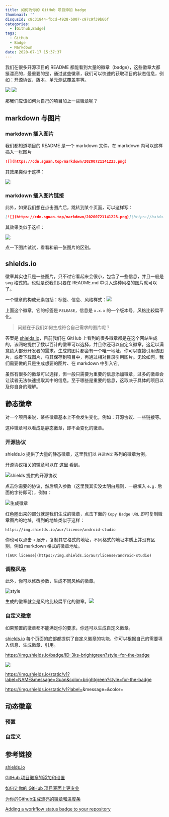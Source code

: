 ```yaml
---
title: 如何为你的 GitHub 项目添加 badge
thumbnail: ''
disqusId: c8c31844-fbcd-4928-b007-c97c9f39b66f
categories:
  - [Github,Badge]
tags:
  - GitHub
  - Badge
  - Markdown
date: 2020-07-17 15:37:37
---
```


我们在很多开源项目的 README 都能看到大量的徽章（badge），这些徽章大都挺漂亮的，最重要的是，通过这些徽章，我们可以快速的获取项目的状态信息，例如：开源协议、版本、单元测试覆盖率等。

![](https://img.shields.io/apm/l/vim-mode?style=for-the-badge)  ![](https://img.shields.io/github/v/release/kubernetes/kubernetes?style=for-the-badge)

那我们应该如何为自己的项目加上一些徽章呢？ 

<!-- more -->

## markdown 与图片 

### markdown 插入图片

我们都知道项目的 README 是一个 markdown 文件，在 markdown 内可以这样插入一张图片

```markdown
![](https://cdn.sguan.top/markdown/20200721141223.png)
```

其效果类似于这样：

![](https://cdn.sguan.top/markdown/20200721141223.png)

### markdown 插入图片链接

此外，如果我们想在点击图片后，跳转到某个页面，可以这样写：

```markdown
[![](https://cdn.sguan.top/markdown/20200721141223.png)](https://baidu.com)
```

其效果类似于这样：

[![](https://cdn.sguan.top/markdown/20200721141223.png)](https://baidu.com)

点一下图片试试，看看和前一张图片的区别。

## shields.io

徽章其实也只是一些图片，只不过它看起来会很小，包含了一些信息，并且一般是 svg 格式的。也就是说我们只要在 README.md 中引入这种风格的图片就可以了。

一个徽章的构成元素包括：标签、信息、风格样式：![](https://img.shields.io/github/v/release/kubernetes/kubernetes?style=for-the-badge)

上面这个徽章，它的标签是 `RELEASE`，信息是 `x.x.x` 的一个版本号，风格比较扁平化。

> 问题在于我们如何生成符合自己需求的图片呢？

答案是 [shields.io](https://shields.io)，目前我们在 GitHub 上看到的很多徽章都是在这个网站生成的，该网站提供了数以百计的徽章可以选择，并且你还可以自定义徽章，这足以满意绝大部分开发者的需求。生成的图片都会有一个唯一地址，你可以直接引用该图片，或者下载图片，将其保存到项目中，再通过相对目录引用图片。无论如何，我们需要做的只是生成想要的图片、在 markdown 中引入它。

虽然有很多的徽章可以选择，但一般只需要为重要的信息添加徽章，过多的徽章会让读者无法快速提取其中的信息。至于哪些是重要的信息，这取决于具体的项目以及你自身的理解。

## 静态徽章

对一个项目来说，某些徽章基本上不会发生变化，例如：开源协议、一些链接等。

这种徽章可以看成是静态徽章，即不会变化的徽章。

### 开源协议

shields.io 提供了大量的静态徽章，这里我们以 `开源协议` 系列的徽章为例。

开源协议相关的徽章可以在 [这里](https://shields.io/category/license) 看到。

![shields 提供的开源协议](https://cdn.sguan.top/markdown/20200721161049.png)

点击你需要的协议，然后填入参数（这里我其实没太明白规则，一般填入 `e.g.` 后面的字符即可），例如：

![生成徽章](https://cdn.sguan.top/markdown/20200721162121.png)

红色圈出来的部分就是我们生成的徽章，点击下面的 `Copy Badge URL` 即可复制徽章图片的地址，得到的地址类似于这样：

```url
https://img.shields.io/aur/license/android-studio
```

你也可以点击 `⬇` 展开，复制其它格式的地址，不同格式的地址本质上并没有区别，例如 markdown 格式的徽章地址。

```
![AUR license](https://img.shields.io/aur/license/android-studio)
```

### 调整风格

此外，你可以修改参数，生成不同风格的徽章。

![style](https://cdn.sguan.top/markdown/20200721162822.png)

生成的徽章就会是风格比较扁平化的徽章。![](https://img.shields.io/aur/license/android-studio?style=for-the-badge)

### 自定义徽章

如果预置的徽章都不能满足你的要求，你还可以生成自定义徽章。

[shields.io](https://shields.io) 每个页面的底部都提供了自定义徽章的功能，你可以根据自己的需要填入信息、生成徽章、引用。

https://img.shields.io/badge/ID-3ks-brightgreen?style=for-the-badge

![](https://cdn.sguan.top/markdown/20200721164249.png)

https://img.shields.io/static/v1?label=NAME&message=Guan&color=brightgreen?style=for-the-badge

https://img.shields.io/static/v1?label=<LABEL>&message=<MESSAGE>&color=<COLOR>

## 动态徽章

### 预置

### 自定义


## 参考链接

[shields.io](https://shields.io)

[GitHub 项目徽章的添加和设置](https://juejin.im/entry/5907fa59570c3500582d326c)

[如何让你的 GitHub 项目表面上更专业](https://juejin.im/post/5d312fb6f265da1b60293c51)

[为你的Github生成漂亮的徽章和进度条](https://shikieiki.github.io/2017/03/01/%E4%B8%BA%E4%BD%A0%E7%9A%84Github%E7%94%9F%E6%88%90%E6%BC%82%E4%BA%AE%E7%9A%84%E5%BE%BD%E7%AB%A0%E5%92%8C%E8%BF%9B%E5%BA%A6%E6%9D%A1/)

[Adding a workflow status badge to your repository](https://docs.github.com/en/actions/configuring-and-managing-workflows/configuring-a-workflow#adding-a-workflow-status-badge-to-your-repository)